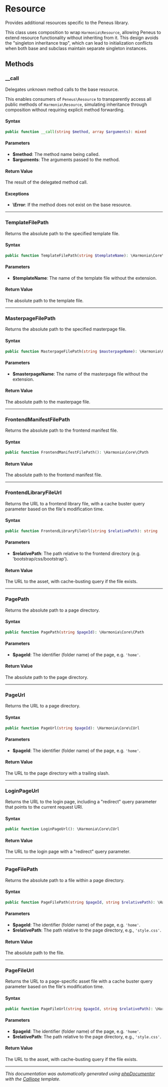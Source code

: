 # Resource

Provides additional resources specific to the Peneus library.

This class uses composition to wrap `Harmonia\Resource`, allowing Peneus to
extend resource functionality without inheriting from it. This design avoids
the "singleton inheritance trap", which can lead to initialization conflicts
when both base and subclass maintain separate singleton instances.

## Methods

### __call

Delegates unknown method calls to the base resource.

This enables consumers of `Peneus\Resource` to transparently access all
public methods of `Harmonia\Resource`, simulating inheritance through
composition without requiring explicit method forwarding.

#### Syntax

```php
public function __call(string $method, array $arguments): mixed
```

#### Parameters

- **$method**: The method name being called.
- **$arguments**: The arguments passed to the method.

#### Return Value

The result of the delegated method call.

#### Exceptions

- **\Error**: If the method does not exist on the base resource.

---

### TemplateFilePath

Returns the absolute path to the specified template file.

#### Syntax

```php
public function TemplateFilePath(string $templateName): \Harmonia\Core\CPath
```

#### Parameters

- **$templateName**: The name of the template file without the extension.

#### Return Value

The absolute path to the template file.

---

### MasterpageFilePath

Returns the absolute path to the specified masterpage file.

#### Syntax

```php
public function MasterpageFilePath(string $masterpageName): \Harmonia\Core\CPath
```

#### Parameters

- **$masterpageName**: The name of the masterpage file without the extension.

#### Return Value

The absolute path to the masterpage file.

---

### FrontendManifestFilePath

Returns the absolute path to the frontend manifest file.

#### Syntax

```php
public function FrontendManifestFilePath(): \Harmonia\Core\CPath
```

#### Return Value

The absolute path to the frontend manifest file.

---

### FrontendLibraryFileUrl

Returns the URL to a frontend library file, with a cache buster query
parameter based on the file's modification time.

#### Syntax

```php
public function FrontendLibraryFileUrl(string $relativePath): string
```

#### Parameters

- **$relativePath**: The path relative to the frontend directory (e.g. 'bootstrap/css/bootstrap').

#### Return Value

The URL to the asset, with cache-busting query if the file exists.

---

### PagePath

Returns the absolute path to a page directory.

#### Syntax

```php
public function PagePath(string $pageId): \Harmonia\Core\CPath
```

#### Parameters

- **$pageId**: The identifier (folder name) of the page, e.g. `'home'`.

#### Return Value

The absolute path to the page directory.

---

### PageUrl

Returns the URL to a page directory.

#### Syntax

```php
public function PageUrl(string $pageId): \Harmonia\Core\CUrl
```

#### Parameters

- **$pageId**: The identifier (folder name) of the page, e.g. `'home'`.

#### Return Value

The URL to the page directory with a trailing slash.

---

### LoginPageUrl

Returns the URL to the login page, including a "redirect" query parameter
that points to the current request URI.

#### Syntax

```php
public function LoginPageUrl(): \Harmonia\Core\CUrl
```

#### Return Value

The URL to the login page with a "redirect" query parameter.

---

### PageFilePath

Returns the absolute path to a file within a page directory.

#### Syntax

```php
public function PageFilePath(string $pageId, string $relativePath): \Harmonia\Core\CPath
```

#### Parameters

- **$pageId**: The identifier (folder name) of the page, e.g. `'home'`.
- **$relativePath**: The path relative to the page directory, e.g., `'style.css'`.

#### Return Value

The absolute path to the file.

---

### PageFileUrl

Returns the URL to a page-specific asset file with a cache buster query
parameter based on the file's modification time.

#### Syntax

```php
public function PageFileUrl(string $pageId, string $relativePath): \Harmonia\Core\CUrl
```

#### Parameters

- **$pageId**: The identifier (folder name) of the page, e.g. `'home'`.
- **$relativePath**: The path relative to the page directory, e.g., `'style.css'`.

#### Return Value

The URL to the asset, with cache-busting query if the file exists.

---

*This documentation was automatically generated using [phpDocumentor](http://www.phpdoc.org/) with the [Calliope](https://github.com/DaphneWebFramework/Calliope) template.*

